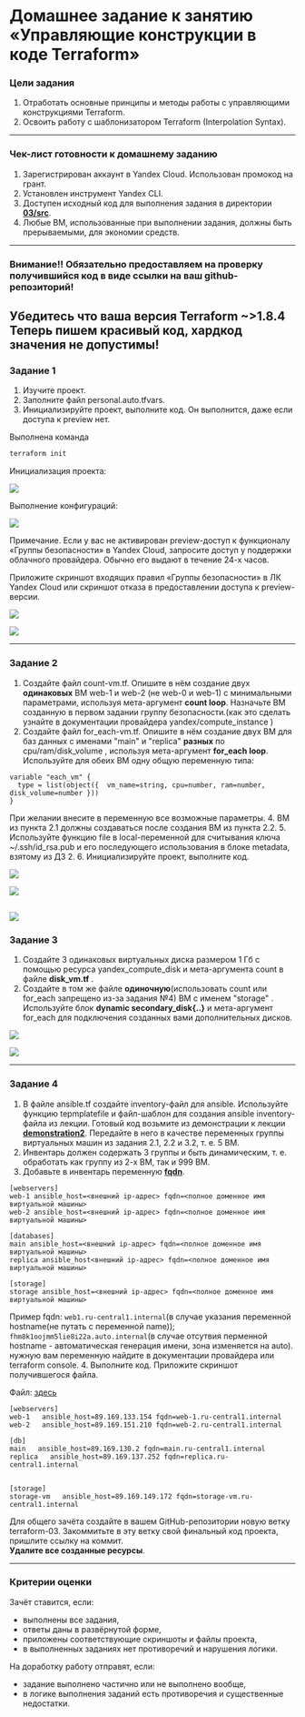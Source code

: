 # Домашнее задание к занятию «Управляющие конструкции в коде Terraform»

### Цели задания

1. Отработать основные принципы и методы работы с управляющими конструкциями Terraform.
2. Освоить работу с шаблонизатором Terraform (Interpolation Syntax).

------

### Чек-лист готовности к домашнему заданию

1. Зарегистрирован аккаунт в Yandex Cloud. Использован промокод на грант.
2. Установлен инструмент Yandex CLI.
3. Доступен исходный код для выполнения задания в директории [**03/src**](https://github.com/netology-code/ter-homeworks/tree/main/03/src).
4. Любые ВМ, использованные при выполнении задания, должны быть прерываемыми, для экономии средств.

------

### Внимание!! Обязательно предоставляем на проверку получившийся код в виде ссылки на ваш github-репозиторий!
Убедитесь что ваша версия **Terraform** ~>1.8.4
Теперь пишем красивый код, хардкод значения не допустимы!
------

### Задание 1

1. Изучите проект.
2. Заполните файл personal.auto.tfvars.
3. Инициализируйте проект, выполните код. Он выполнится, даже если доступа к preview нет.

Выполнена команда 
```bash 
terraform init
```

Инициализация проекта:

![](img/1.png)

Выполнение конфигураций:

![](img/2.png)

Примечание. Если у вас не активирован preview-доступ к функционалу «Группы безопасности» в Yandex Cloud, запросите доступ у поддержки облачного провайдера. Обычно его выдают в течение 24-х часов.

Приложите скриншот входящих правил «Группы безопасности» в ЛК Yandex Cloud или скриншот отказа в предоставлении доступа к preview-версии.

![](img/3.png)

![](img/3_1.png)

------

### Задание 2

1. Создайте файл count-vm.tf. Опишите в нём создание двух **одинаковых** ВМ  web-1 и web-2 (не web-0 и web-1) с минимальными параметрами, используя мета-аргумент **count loop**. 
Назначьте ВМ созданную в первом задании группу безопасности.(как это сделать узнайте в документации провайдера yandex/compute_instance )
2. Создайте файл for_each-vm.tf. Опишите в нём создание двух ВМ для баз данных с именами "main" и "replica" **разных** по cpu/ram/disk_volume , используя мета-аргумент **for_each loop**. 
Используйте для обеих ВМ одну общую переменную типа:
```
variable "each_vm" {
  type = list(object({  vm_name=string, cpu=number, ram=number, disk_volume=number }))
}
```  
При желании внесите в переменную все возможные параметры.
4. ВМ из пункта 2.1 должны создаваться после создания ВМ из пункта 2.2.
5. Используйте функцию file в local-переменной для считывания ключа ~/.ssh/id_rsa.pub и его последующего использования в блоке metadata, взятому из ДЗ 2.
6. Инициализируйте проект, выполните код.

![](img/4.png)

![](img/5.png)

![](img/6.png)
------

### Задание 3

1. Создайте 3 одинаковых виртуальных диска размером 1 Гб с помощью ресурса yandex_compute_disk и мета-аргумента count в файле **disk_vm.tf** .
2. Создайте в том же файле **одиночную**(использовать count или for_each запрещено из-за задания №4) ВМ c именем "storage"  . Используйте блок **dynamic secondary_disk{..}** и мета-аргумент for_each для подключения созданных вами дополнительных дисков.

![](img/7.png)

![](img/8.png)

------

### Задание 4

1. В файле ansible.tf создайте inventory-файл для ansible.
   Используйте функцию tepmplatefile и файл-шаблон для создания ansible inventory-файла из лекции.
   Готовый код возьмите из демонстрации к лекции [**demonstration2**](https://github.com/netology-code/ter-homeworks/tree/main/03/demo).
   Передайте в него в качестве переменных группы виртуальных машин из задания 2.1, 2.2 и 3.2, т. е. 5 ВМ.
2. Инвентарь должен содержать 3 группы и быть динамическим, т. е. обработать как группу из 2-х ВМ, так и 999 ВМ.
3. Добавьте в инвентарь переменную  [**fqdn**](https://cloud.yandex.ru/docs/compute/concepts/network#hostname).
``` 
[webservers]
web-1 ansible_host=<внешний ip-адрес> fqdn=<полное доменное имя виртуальной машины>
web-2 ansible_host=<внешний ip-адрес> fqdn=<полное доменное имя виртуальной машины>

[databases]
main ansible_host=<внешний ip-адрес> fqdn=<полное доменное имя виртуальной машины>
replica ansible_host<внешний ip-адрес> fqdn=<полное доменное имя виртуальной машины>

[storage]
storage ansible_host=<внешний ip-адрес> fqdn=<полное доменное имя виртуальной машины>
```
Пример fqdn: ```web1.ru-central1.internal```(в случае указания переменной hostname(не путать с переменной name)); ```fhm8k1oojmm5lie8i22a.auto.internal```(в случае отсутвия перменной hostname - автоматическая генерация имени,  зона изменяется на auto). нужную вам переменную найдите в документации провайдера или terraform console.
4. Выполните код. Приложите скриншот получившегося файла.

Файл: [здесь](src/hosts.cfg)

```text
[webservers]
web-1   ansible_host=89.169.133.154 fqdn=web-1.ru-central1.internal
web-2   ansible_host=89.169.151.210 fqdn=web-2.ru-central1.internal

[db]
main   ansible_host=89.169.130.2 fqdn=main.ru-central1.internal
replica   ansible_host=89.169.137.252 fqdn=replica.ru-central1.internal


[storage]
storage-vm   ansible_host=89.169.149.172 fqdn=storage-vm.ru-central1.internal

```
Для общего зачёта создайте в вашем GitHub-репозитории новую ветку terraform-03. Закоммитьте в эту ветку свой финальный код проекта, пришлите ссылку на коммит.   
**Удалите все созданные ресурсы**.

------

### Критерии оценки

Зачёт ставится, если:

* выполнены все задания,
* ответы даны в развёрнутой форме,
* приложены соответствующие скриншоты и файлы проекта,
* в выполненных заданиях нет противоречий и нарушения логики.

На доработку работу отправят, если:

* задание выполнено частично или не выполнено вообще,
* в логике выполнения заданий есть противоречия и существенные недостатки. 


